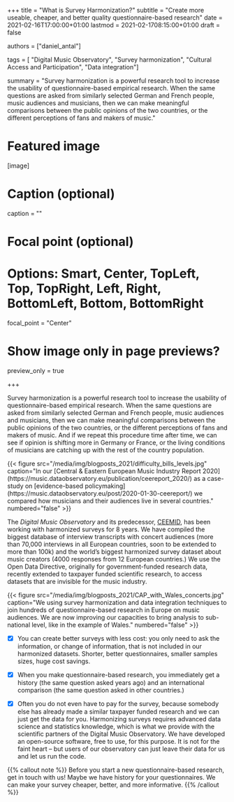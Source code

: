 +++
title = "What is Survey Harmonization?"
subtitle = "Create more useable, cheaper, and better quality questionnaire-based research"
date = 2021-02-16T17:00:00+01:00
lastmod = 2021-02-1708:15:00+01:00
draft = false

authors = ["daniel_antal"]

tags = [ "Digital Music Observatory", "Survey harmonization", "Cultural Access and Participation", "Data integration"]

summary = "Survey harmonization is a powerful research tool to increase the usability of questionnaire-based empirical research.  When the same questions are asked from similarly selected German and French people, music audiences and musicians, then we can make meaningful comparisons between the public opinions of the two countries, or the different perceptions of fans and makers of music."

# Featured image
[image]
  # Caption (optional)
  caption = ""

  # Focal point (optional)
  # Options: Smart, Center, TopLeft, Top, TopRight, Left, Right, BottomLeft, Bottom, BottomRight
  focal_point = "Center"

  # Show image only in page previews?
  preview_only = true

+++


Survey harmonization is a powerful research tool to increase the usability of questionnaire-based empirical research.  When the same questions are asked from similarly selected German and French people, music audiences and musicians, then we can make meaningful comparisons between the public opinions of the two countries, or the different perceptions of fans and makers of music.  And if we repeat this procedure time after time, we can see if opinion is shifting more in Germany or France, or the living conditions of musicians are catching up with the rest of the country population.

<td style="text-align: center;">{{< figure src="/media/img/blogposts_2021/difficulty_bills_levels.jpg" caption="In our  [Central & Eastern European Music Industry Report 2020](https://music.dataobservatory.eu/publication/ceereport_2020/) as a case-study on [evidence-based policymaking](https://music.dataobservatory.eu/post/2020-01-30-ceereport/) we compared how musicians and their audiences live in several countries." numbered="false" >}}</td>

The *Digital Music Observatory* and its predecessor, [CEEMID](https://reprex.nl/project/ceemid/), has been working with harmonized surveys for 8 years.  We have compiled the biggest database of interview transcripts with concert audiences (more than 70,000 interviews in all European countries, soon to be extended to more than 100k) and the world’s biggest harmonized survey dataset about music creators (4000 responses from 12 European countries.) We use the Open Data Directive, originally for government-funded research data, recently extended to taxpayer funded scientific research, to access datasets that are invisible for the music industry.

<td style="text-align: center;">{{< figure src="/media/img/blogposts_2021/CAP_with_Wales_concerts.jpg" caption="We using survey harmonization and data integration techniques to join hundreds of questionnaire-based research in Europe on music audiences. We are now improving our capacities to bring analysis to sub-national level, like in the example of Wales." numbered="false" >}}</td>

- [x]   You can create better surveys with less cost:  you only need to ask the information, or change of information, that is not included in our harmonized datasets. Shorter, better questionnaires, smaller samples sizes, huge cost savings.

- [x]   When you make questionnaire-based research, you immediately get a history (the same question asked years ago) and an international comparison (the same question asked in other countries.)

- [x]   Often you do not even have to pay for the survey, because somebody else has already made a similar taxpayer funded research and we can just get the data for you.
Harmonizing surveys requires advanced data science and statistics knowledge, which is what we provide with the scientific partners of the Digital Music Observatory.  We have developed an open-source software, free to use, for this purpose.  It is not for the faint heart – but users of our observatory can just leave their data for us and let us run the code. 

{{% callout note %}} Before you start a new questionnaire-based research, get in touch with us!  Maybe we have history for your questionnaires.  We can make your survey cheaper, better, and more informative. 
{{% /callout %}}

